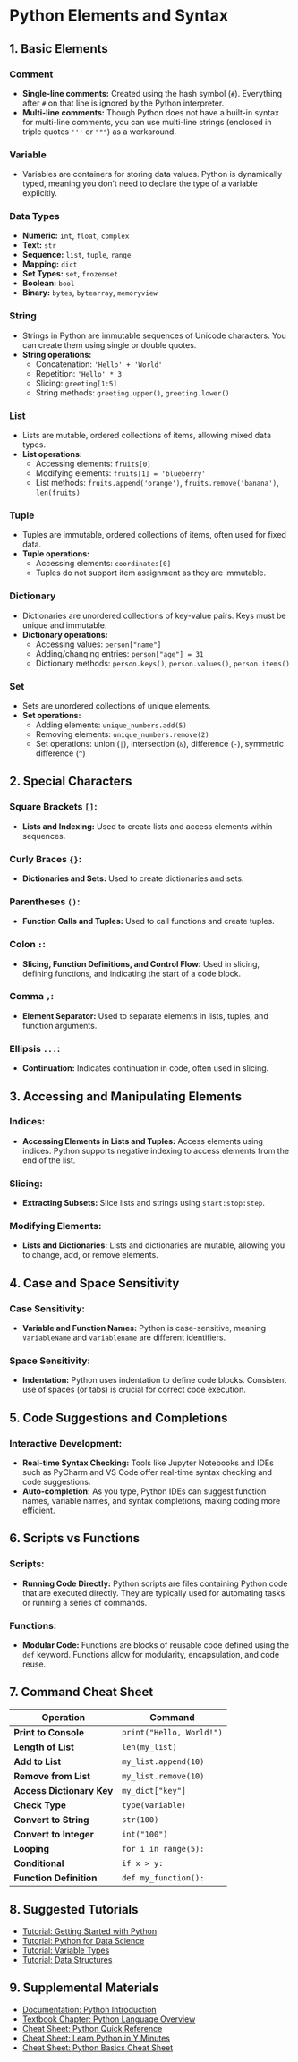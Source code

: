 # Python Elements and Syntax

## 1. Basic Elements

### **Comment**
- **Single-line comments:** Created using the hash symbol (`#`). Everything after `#` on that line is ignored by the Python interpreter.
- **Multi-line comments:** Though Python does not have a built-in syntax for multi-line comments, you can use multi-line strings (enclosed in triple quotes `'''` or `"""`) as a workaround.

### **Variable**
- Variables are containers for storing data values. Python is dynamically typed, meaning you don’t need to declare the type of a variable explicitly.

### **Data Types**
- **Numeric:** `int`, `float`, `complex`
- **Text:** `str`
- **Sequence:** `list`, `tuple`, `range`
- **Mapping:** `dict`
- **Set Types:** `set`, `frozenset`
- **Boolean:** `bool`
- **Binary:** `bytes`, `bytearray`, `memoryview`

### **String**
- Strings in Python are immutable sequences of Unicode characters. You can create them using single or double quotes.
- **String operations:**
  - Concatenation: `'Hello' + 'World'`
  - Repetition: `'Hello' * 3`
  - Slicing: `greeting[1:5]`
  - String methods: `greeting.upper()`, `greeting.lower()`

### **List**
- Lists are mutable, ordered collections of items, allowing mixed data types.
- **List operations:**
  - Accessing elements: `fruits[0]`
  - Modifying elements: `fruits[1] = 'blueberry'`
  - List methods: `fruits.append('orange')`, `fruits.remove('banana')`, `len(fruits)`

### **Tuple**
- Tuples are immutable, ordered collections of items, often used for fixed data.
- **Tuple operations:**
  - Accessing elements: `coordinates[0]`
  - Tuples do not support item assignment as they are immutable.

### **Dictionary**
- Dictionaries are unordered collections of key-value pairs. Keys must be unique and immutable.
- **Dictionary operations:**
  - Accessing values: `person["name"]`
  - Adding/changing entries: `person["age"] = 31`
  - Dictionary methods: `person.keys()`, `person.values()`, `person.items()`

### **Set**
- Sets are unordered collections of unique elements.
- **Set operations:**
  - Adding elements: `unique_numbers.add(5)`
  - Removing elements: `unique_numbers.remove(2)`
  - Set operations: union (`|`), intersection (`&`), difference (`-`), symmetric difference (`^`)

## 2. Special Characters

### **Square Brackets `[]`:**
- **Lists and Indexing:** Used to create lists and access elements within sequences.

### **Curly Braces `{}`:**
- **Dictionaries and Sets:** Used to create dictionaries and sets.

### **Parentheses `()`:**
- **Function Calls and Tuples:** Used to call functions and create tuples.

### **Colon `:`:**
- **Slicing, Function Definitions, and Control Flow:** Used in slicing, defining functions, and indicating the start of a code block.

### **Comma `,`:**
- **Element Separator:** Used to separate elements in lists, tuples, and function arguments.

### **Ellipsis `...`:**
- **Continuation:** Indicates continuation in code, often used in slicing.

## 3. Accessing and Manipulating Elements

### **Indices:**
- **Accessing Elements in Lists and Tuples:** Access elements using indices. Python supports negative indexing to access elements from the end of the list.

### **Slicing:**
- **Extracting Subsets:** Slice lists and strings using `start:stop:step`.

### **Modifying Elements:**
- **Lists and Dictionaries:** Lists and dictionaries are mutable, allowing you to change, add, or remove elements.

## 4. Case and Space Sensitivity

### **Case Sensitivity:**
- **Variable and Function Names:** Python is case-sensitive, meaning `VariableName` and `variablename` are different identifiers.

### **Space Sensitivity:**
- **Indentation:** Python uses indentation to define code blocks. Consistent use of spaces (or tabs) is crucial for correct code execution.

## 5. Code Suggestions and Completions

### **Interactive Development:**
- **Real-time Syntax Checking:** Tools like Jupyter Notebooks and IDEs such as PyCharm and VS Code offer real-time syntax checking and code suggestions.
- **Auto-completion:** As you type, Python IDEs can suggest function names, variable names, and syntax completions, making coding more efficient.

## 6. Scripts vs Functions

### **Scripts:**
- **Running Code Directly:** Python scripts are files containing Python code that are executed directly. They are typically used for automating tasks or running a series of commands.

### **Functions:**
- **Modular Code:** Functions are blocks of reusable code defined using the `def` keyword. Functions allow for modularity, encapsulation, and code reuse.

## 7. Command Cheat Sheet

| **Operation**           | **Command**                          |
|-------------------------|--------------------------------------|
| **Print to Console**     | `print("Hello, World!")`            |
| **Length of List**       | `len(my_list)`                      |
| **Add to List**          | `my_list.append(10)`                |
| **Remove from List**     | `my_list.remove(10)`                |
| **Access Dictionary Key**| `my_dict["key"]`                    |
| **Check Type**           | `type(variable)`                    |
| **Convert to String**    | `str(100)`                          |
| **Convert to Integer**   | `int("100")`                        |
| **Looping**              | `for i in range(5):`                |
| **Conditional**          | `if x > y:`                         |
| **Function Definition**  | `def my_function():`                |


## 8. Suggested Tutorials 

- [Tutorial: Getting Started with Python](https://www.datacamp.com/cheat-sheet/getting-started-with-python-cheat-sheet)
- [Tutorial: Python for Data Science](https://www.datacamp.com/cheat-sheet/python-for-data-science-a-cheat-sheet-for-beginners)
- [Tutorial: Variable Types](https://github.com/rthorst/Introduction-to-Python-for-Scientific-Programming/blob/master/Programming%20Basics%202%20Variable%20Types/Programming%20Basics%202%20Variable%20Types.ipynb)
- [Tutorial: Data Structures](https://github.com/rthorst/Introduction-to-Python-for-Scientific-Programming/blob/master/Programming%20Basics%203%20Data%20Structures/data_structures_9_24_2018.py)

## 9. Supplemental Materials

- [Documentation: Python Introduction](https://docs.python.org/3/tutorial/introduction.html)
- [Textbook Chapter: Python Language Overview](https://neuroimaging-data-science.org/content/003-programming/001-python-language.html)
- [Cheat Sheet: Python Quick Reference](https://quickref.me/python.html)
- [Cheat Sheet: Learn Python in Y Minutes](https://learnxinyminutes.com/docs/python/)
- [Cheat Sheet: Python Basics Cheat Sheet](https://intellipaat.com/blog/tutorial/python-tutorial/python-cheat-sheet-basics/)



